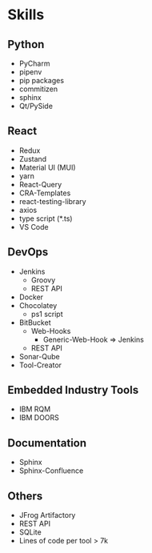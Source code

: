 # Skills

## Python

- PyCharm
- pipenv
- pip packages
- commitizen
- sphinx
- Qt/PySide

## React

- Redux
- Zustand
- Material UI (MUI)
- yarn
- React-Query
- CRA-Templates
- react-testing-library
- axios
- type script (\*.ts)
- VS Code

## DevOps

- Jenkins
  - Groovy
  - REST API
- Docker
- Chocolatey
  - ps1 script
- BitBucket
  - Web-Hooks
    - Generic-Web-Hook => Jenkins
  - REST API
- Sonar-Qube
- Tool-Creator

## Embedded Industry Tools

- IBM RQM
- IBM DOORS

## Documentation

- Sphinx
- Sphinx-Confluence

## Others

- JFrog Artifactory
- REST API
- SQLite
- Lines of code per tool > 7k
